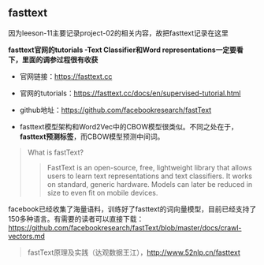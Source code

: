 

## fasttext

因为leeson-11主要记录project-02的相关内容，故把fasttext记录在这里

**fasttext官网的tutorials -Text Classifier和Word representations一定要看下，里面的调参过程很有收获**
- 官网链接：https://fasttext.cc
- 官网的tutorials：https://fasttext.cc/docs/en/supervised-tutorial.html
- github地址：https://github.com/facebookresearch/fastText

- fasttext模型架构和Word2Vec中的CBOW模型很类似。不同之处在于，**fasttext预测标签**，而CBOW模型预测中间词。

> What is fastText?
>> FastText is an open-source, free, lightweight library that allows users to learn text
>> representations and text classifiers. It works on standard, generic hardware. Models
>> can later be reduced in size to even fit on mobile devices.


facebook已经收集了海量语料，训练好了fasttext的词向量模型，目前已经支持了150多种语言。有需要的读者可以直接下载：
https://github.com/facebookresearch/fastText/blob/master/docs/crawl-vectors.md

> fastText原理及实践（达观数据王江），http://www.52nlp.cn/fasttext